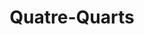 ---
layout: recette
categories: [recettes]
hidden: true
lang: fr
sitemap: true
title: Quatre-Quarts
type: sucre
recettes:
  Nature: 
    ingredients:
      - nom: oeufs 
        qte: 3
      - nom: farine blanche
        qte: poids des oeufs
      - nom: beurre
        qte: poids des oeufs
      - nom: sucre glace
        qte: poids des oeufs
      - nom: levure chimique
        qte: 4
        unite: "% de la farine"
      - nom: vanille liquide
    etapes:
      - label: Préparation
        details:
        - Faire fondre le beurre 
        - Blanchir les oeufs, le sucre et la vanille au batteur électrique à vitesse maximale
        - Incorporer progressivement le beurre fondu à vitesse lente
        - Tamiser la farine et la levure sur la préparation
        - Incorporer à l'aide d'une spatule silicone
        - Beurrer et fariner un moule
        - Verser la préparation dans le moule
      - label: Cuisson
        emoji: 🔥
        details: 
          - Réserver la préparation au frais le temps que le four chauffe
          - Cuire entre 25 et 35 minutes à 180°C en chaleur tournante
          - Vérifier que le gâteau est cuit avec la pointe d'un couteau
  Amandes: 
    ingredients:
      - nom: oeufs 
        qte: 3
      - nom: farine blanche
        qte: 40% du poids des oeufs
      - nom: poudre d'amandes
        qte: 60% du poids des oeufs
      - nom: beurre
        qte: poids des oeufs
      - nom: sucre glace
        qte: poids des oeufs
      - nom: levure chimique
        qte: 4
        unite: "% de la farine"
    etapes:
      - label: Préparation
        details:
        - Faire fondre le beurre 
        - Blanchir les oeufs et le sucre au batteur électrique à vitesse maximale
        - Incorporer progressivement le beurre fondu à vitesse lente
        - Tamiser la farine, la poudre d'amandes et la levure sur la préparation
        - Incorporer à l'aide d'une spatule silicone
        - Beurrer et fariner un moule
        - Verser la préparation dans le moule
      - label: Cuisson
        emoji: 🔥
        details: 
          - Réserver la préparation au frais le temps que le four chauffe
          - Cuire entre 25 et 35 minutes à 180°C en chaleur tournante
          - Vérifier que le gâteau est cuit avec la pointe d'un couteau
  Citron Pavot: 
    ingredients:
      - nom: oeufs 
        qte: 3
      - nom: farine blanche
        qte: poids des oeufs
      - nom: beurre
        qte: poids des oeufs
      - nom: sucre glace
        qte: poids des oeufs
      - nom: levure chimique
        qte: 4
        unite: "% de la farine"
      - nom: graines de pavot
        qte: une cuillère à soupe
      - nom: citron
        qte: 1
    etapes:
      - label: Préparation
        details:
        - Zester le citron
        - Presser la moitié du citron
        - Faire fondre le beurre 
        - Mélanger le jus de citron avec le beurre
        - Blanchir les oeufs et le sucre au batteur électrique à vitesse maximale
        - Incorporer progressivement le beurre fondu à vitesse lente
        - Tamiser la farine et la levure sur la préparation
        - Ajouter les graines de pavot et les zestes du citron
        - Incorporer à l'aide d'une spatule silicone
        - Beurrer et fariner un moule
        - Verser la préparation dans le moule
      - label: Cuisson
        emoji: 🔥
        details: 
          - Réserver la préparation au frais le temps que le four chauffe
          - Cuire entre 25 et 35 minutes à 180°C en chaleur tournante
          - Vérifier que le gâteau est cuit avec la pointe d'un couteau
  Citron Framboise: 
    ingredients:
      - nom: oeufs 
        qte: 3
      - nom: farine blanche
        qte: poids des oeufs
      - nom: beurre
        qte: poids des oeufs
      - nom: sucre glace
        qte: poids des oeufs
      - nom: levure chimique
        qte: 4
        unite: "% de la farine"
      - nom: framboises
        qte: 150
        unite: gr
      - nom: citron
        qte: 1
    etapes:
      - label: Préparation
        details:
        - Zester le citron
        - Presser la moitié du citron
        - Faire fondre le beurre 
        - Mélanger le jus de citron avec le beurre
        - Blanchir les oeufs et le sucre au batteur électrique à vitesse maximale
        - Incorporer progressivement le beurre fondu à vitesse lente
        - Tamiser la farine et la levure sur la préparation
        - Ajouter les zestes du citron
        - Incorporer à l'aide d'une spatule silicone
        - Beurrer et fariner un moule
        - Verser la moitié de la préparation dans le moule
        - Parsemer de framboises
        - Verser l'autre moitié de la préparation
      - label: Cuisson
        emoji: 🔥
        details:
          - Réserver la préparation au frais le temps que le four chauffe
          - Cuire entre 25 et 35 minutes à 180°C en chaleur tournante
          - Vérifier que le gâteau est cuit avec la pointe d'un couteau
  Ananas: 
    ingredients:
      - nom: oeufs 
        qte: 3
      - nom: farine blanche
        qte: poids des oeufs
      - nom: beurre
        qte: poids des oeufs
      - nom: sucre glace
        qte: poids des oeufs
      - nom: levure chimique
        qte: 4
        unite: "% de la farine"
      - nom: Rondelles d'ananas
        qte: 3
      - nom: Jus d'ananas
        qte: au goût
    etapes:
      - label: Préparation
        details:
        - Faire fondre le beurre 
        - Blanchir les oeufs et le sucre au batteur électrique à vitesse maximale
        - Incorporer progressivement le beurre fondu à vitesse lente
        - Tamiser la farine et la levure sur la préparation
        - Incorporer à l'aide d'une spatule silicone
        - Beurrer et fariner un moule
        - Placer des rondelles d'ananas au fond du moule
        - Verser la préparation dans le moule
        - Garder le jus de l'ananas pour imbiber le gâteau après cuisson
      - label: Cuisson
        emoji: 🔥
        details: 
        - Réserver la préparation au frais le temps que le four chauffe
        - Cuire entre 25 et 35 minutes à 180°C en chaleur tournante
        - Vérifier que le gâteau est cuit avec la pointe d'un couteau
  Tiramisu:
    ingredients: 
      - nom: oeufs 
        qte: 2
      - nom: farine blanche
        qte: poids des oeufs
      - nom: beurre
        qte: poids des oeufs
      - nom: sucre glace
        qte: poids des oeufs
      - nom: levure chimique
        qte: 4
        unite: "% de la farine"
      - nom: vanille liquide
        unite: "% de la farine"
      - nom: chantilly avec 200 mL de crème
        lien: /recettes/chantilly 
      - nom: Baileys
        qte: 50
        unite: mL
      - nom: chocolat noir 70%
        qte: 50
        unite: gr
      - nom: crème fleurette
        qte: 100
        unite: mL
      - nom: cacao en poudre non sucré
    etapes:
      - label: Préparation du quatre-quarts
        details:
          - Voir l'onglet "Nature"
      - label: Préparation de la chantilly
        details:
          - label: Voir ici
            link: /recettes/chantilly
          - Réserver au frais
      - label: Assemblage
        details:
          - Dans une casserole, faire fondre le chocolat noir avec la crème
          - Hors du feu, ajouter le Baileys au mélange chocolat-crème
          - Faire 12 trous dans le quatre-quarts avec le manche d'une cuillère en bois
          - Imbiber le quatre-quarts de ce mélange
          - Laisser refroidir
          - Étaler la chantilly sur le gâteau
          - Réserver au frais pour 4 heures
          - Au moment de servir, saupoudrer de cacao en poudre 
variantes:
  - label: Avec des pommes
    todo: true
  - label: Imbibé à l'orange
    todo: true
  - label: Marbré Chocolat
    todo: true
---